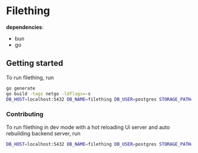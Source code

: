 # Filething

**dependencies**:

- bun
- go

## Getting started

To run filething, run

```BASH
go generate
go build -tags netgo -ldflags=-s
DB_HOST=localhost:5432 DB_NAME=filething DB_USER=postgres STORAGE_PATH=data ./filething
```

### Contributing

To run filething in dev mode with a hot reloading Ui server and auto rebuilding backend server, run

```BASH
DB_HOST=localhost:5432 DB_NAME=filething DB_USER=postgres STORAGE_PATH=data CompileDaemon --build="go build -tags netgo,dev -ldflags=-s" --command=./filething --exclude-dir=data/ --graceful-kill
```
